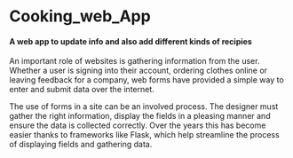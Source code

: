# Cooking_web_App
#### A web app to update info and also add different kinds of recipies
An important role of websites is gathering information from the user. Whether a user is signing into their account, ordering clothes online or leaving feedback for a company, web forms have provided a simple way to enter and submit data over the internet.

The use of forms in a site can be an involved process. The designer must gather the right information, display the fields in a pleasing manner and ensure the data is collected correctly. Over the years this has become easier thanks to frameworks like Flask, which help streamline the process of displaying fields and gathering data.
